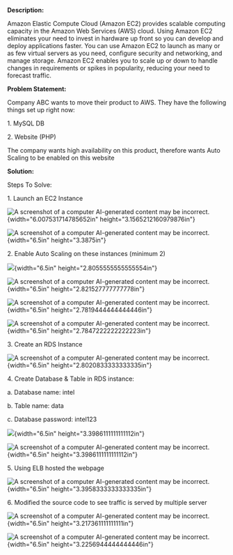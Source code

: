 **Description:**

Amazon Elastic Compute Cloud (Amazon EC2) provides scalable computing
capacity in the Amazon Web Services (AWS) cloud. Using Amazon EC2
eliminates your need to invest in hardware up front so you can develop
and deploy applications faster. You can use Amazon EC2 to launch as many
or as few virtual servers as you need, configure security and
networking, and manage storage. Amazon EC2 enables you to scale up or
down to handle changes in requirements or spikes in popularity, reducing
your need to forecast traffic.

**Problem Statement:**

Company ABC wants to move their product to AWS. They have the following
things set up right now:

1\. MySQL DB

2\. Website (PHP)

The company wants high availability on this product, therefore wants
Auto Scaling to be enabled on this website

**Solution:**

Steps To Solve:

1\. Launch an EC2 Instance

![A screenshot of a computer AI-generated content may be
incorrect.](media/image1.png){width="6.007531714785652in"
height="3.1565212160979876in"}  
  
![A screenshot of a computer AI-generated content may be
incorrect.](media/image2.png){width="6.5in" height="3.3875in"}

2\. Enable Auto Scaling on these instances (minimum 2)

![](media/image3.png){width="6.5in" height="2.8055555555555554in"}  
  
![A screenshot of a computer AI-generated content may be
incorrect.](media/image4.png){width="6.5in"
height="2.821527777777778in"}  
  
![A screenshot of a computer AI-generated content may be
incorrect.](media/image5.png){width="6.5in"
height="2.7819444444444446in"}  
  
![A screenshot of a computer AI-generated content may be
incorrect.](media/image6.png){width="6.5in"
height="2.7847222222222223in"}

3\. Create an RDS Instance

![A screenshot of a computer AI-generated content may be
incorrect.](media/image7.png){width="6.5in"
height="2.8020833333333335in"}

4\. Create Database & Table in RDS instance:

a\. Database name: intel

b\. Table name: data

c\. Database password: intel123

![](media/image8.png){width="6.5in" height="3.3986111111111112in"}

![A screenshot of a computer AI-generated content may be
incorrect.](media/image9.png){width="6.5in"
height="3.3986111111111112in"}

5\. Using ELB hosted the webpage

![A screenshot of a computer AI-generated content may be
incorrect.](media/image10.png){width="6.5in"
height="3.3958333333333335in"}

6\. Modified the source code to see traffic is served by multiple server

![A screenshot of a computer AI-generated content may be
incorrect.](media/image11.png){width="6.5in"
height="3.217361111111111in"}

![A screenshot of a computer AI-generated content may be
incorrect.](media/image12.png){width="6.5in"
height="3.2256944444444446in"}
